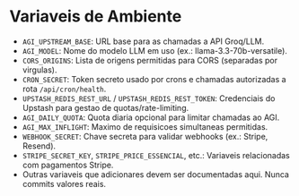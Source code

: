# Variaveis de Ambiente

- `AGI_UPSTREAM_BASE`: URL base para as chamadas a API Groq/LLM.
- `AGI_MODEL`: Nome do modelo LLM em uso (ex.: llama-3.3-70b-versatile).
- `CORS_ORIGINS`: Lista de origens permitidas para CORS (separadas por virgulas).
- `CRON_SECRET`: Token secreto usado por crons e chamadas autorizadas a rota `/api/cron/health`.
- `UPSTASH_REDIS_REST_URL` / `UPSTASH_REDIS_REST_TOKEN`: Credenciais do Upstash para gestao de quotas/rate-limiting.
- `AGI_DAILY_QUOTA`: Quota diaria opcional para limitar chamadas ao AGI.
- `AGI_MAX_INFLIGHT`: Maximo de requisicoes simultaneas permitidas.
- `WEBHOOK_SECRET`: Chave secreta para validar webhooks (ex.: Stripe, Resend).
- `STRIPE_SECRET_KEY`, `STRIPE_PRICE_ESSENCIAL`, etc.: Variaveis relacionadas com pagamentos Stripe.
- Outras variaveis que adicionares devem ser documentadas aqui. Nunca commits valores reais.
